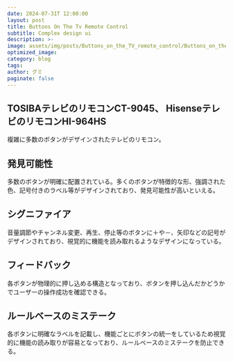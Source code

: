 ```yaml
---
date: 2024-07-31T 12:00:00
layout: post
title: Buttons On The Tv Remote Control
subtitle: Complex design ui
description: >-
image: assets/img/posts/Buttons_on_the_TV_remote_control/Buttons_on_the_TV_remote_control.png
optimized_image: 
category: blog
tags: 
author: グミ
paginate: false
---
```


## TOSIBAテレビのリモコンCT-9045、 HisenseテレビのリモコンHI-964HS

複雑に多数のボタンがデザインされたテレビのリモコン。

## 発見可能性

多数のボタンが明確に配置されている。多くのボタンが特徴的な形、強調された色、記号付きのラベル等がデザインされており、発見可能性が高いといえる。

## シグニファイア

音量調節やチャンネル変更、再生、停止等のボタンに＋や－、矢印などの記号がデザインされており、視覚的に機能を読み取れるようなデザインになっている。

## フィードバック

各ボタンが物理的に押し込める構造となっており、ボタンを押し込んだかどうかでユーザーの操作成功を確認できる。

## ルールベースのミステーク

各ボタンに明確なラベルを記載し、機能ごとにボタンの統一をしているため視覚的に機能の読み取りが容易となっており、ルールベースのミステークを防止できる。
